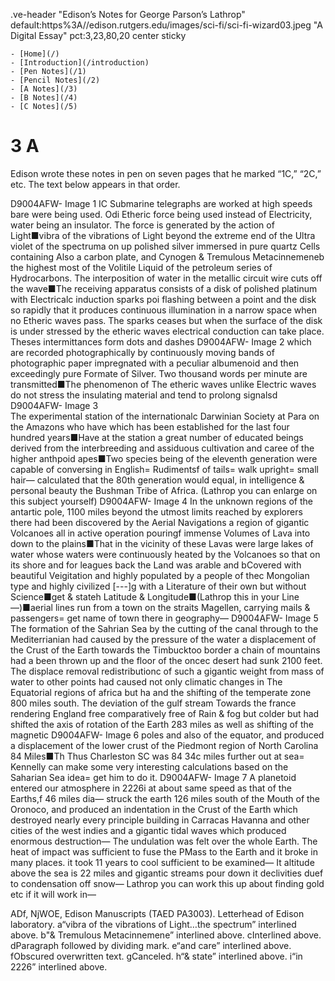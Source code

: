 .ve-header "Edison’s Notes for George Parson’s Lathrop" default:https%3A//edison.rutgers.edu/images/sci-fi/sci-fi-wizard03.jpeg "A Digital Essay" pct:3,23,80,20 center sticky

    - [Home](/)
    - [Introduction](/introduction)
    - [Pen Notes](/1)
    - [Pencil Notes](/2)
    - [A Notes](/3)
    - [B Notes](/4)
    - [C Notes](/5)
    
# 3 A

Edison wrote these notes in pen on seven pages that he marked “1C,” “2C,” etc. The text below appears in that order.

D9004AFW- Image 1
IC
	Submarine telegraphs are worked at high speeds bare were being used. Odi Etheric force being used instead of Electricity, water being an insulator. The force is generated by the action of Light■vibra of the vibrations of Light beyond the extreme end of the Ultra violet of the spectruma on up polished silver immersed in pure quartz Cells containing Also a carbon plate, and Cynogen & Tremulous Metacinnemeneb the highest most of the Volitile Liquid of the petroleum series of Hydrocarbons. The interposition of water in the metallic circuit wire cuts off the wave■The receiving apparatus consists of a disk of polished platinum with Electricalc induction sparks poi flashing between a point and the disk so rapidly that it produces continuous illumination in a narrow space when no Etheric waves pass. The sparks ceases but when the surface of the disk is under stressed by the etheric waves electrical conduction can take place. Theses intermittances form dots and dashes 
D9004AFW- Image 2
which are recorded photographically by continuously moving bands of photographic paper impregnated with a peculiar albumenoid and then exceedingly pure Formate of Silver. Two thousand words per minute are transmitted■The phenomenon of The etheric waves unlike Electric waves do not stress the insulating material and tend to prolong signalsd
D9004AFW- Image 3	
The experimental station of the internationalc Darwinian Society at Para on the Amazons who have which has been established for the last four hundred years■Have at the station a great number of educated beings derived from the interbreeding and assiduous cultivation and caree of the higher anthpoid apes■Two species being of the eleventh generation were capable of conversing in English= Rudimentsf of tails= walk upright= small hair— calculated that the 80th generation would equal, in intelligence & personal beauty the Bushman Tribe of Africa. (Lathrop you can enlarge on this subject yourself)
D9004AFW- Image 4
	In the unknown regions of the antartic pole, 1100 miles beyond the utmost limits reached by explorers there had been discovered by the Aerial Navigations a region of gigantic Volcanoes all in active operation pouringf immense Volumes of Lava into down to the plains■That in the vicinity of these Lavas were large lakes of water whose waters were continuously heated by the Volcanoes so that on its shore and for leagues back the Land was arable and bCovered with beautiful Veigitation and highly populated by a people of thec Mongolian type and highly civilized [---]g with a Literature of their own but without Science■get & stateh Latitude & Longitude■(Lathrop this in your Line—)■aerial lines run from a town on the straits Magellen, carrying mails & passengers= get name of town there in geography—
D9004AFW- Image 5
The formation of the Sahrian Sea by the cutting of the canal through to the Mediterrianian had caused by the pressure of the water a displacement of the Crust of the Earth towards the Timbucktoo border a chain of mountains had a been thrown up and the floor of the oncec desert had sunk 2100 feet. The displace removal redistributionc of such a gigantic weight from mass of water to other points had caused not only climatic changes in The Equatorial regions of africa but ha and the shifting of the temperate zone 800 miles south. The deviation of the gulf stream Towards the france rendering England free comparatively free of Rain & fog but colder but had shifted the axis of rotation of the Earth 283 miles as well as shifting of the magnetic 
D9004AFW- Image 6
poles and also of the equator, and produced a displacement of the lower crust of the Piedmont region of North Carolina 84 Miles■Th Thus Charleston SC was 84 34c miles further out at sea=
	Kennelly can make some very interesting calculations based on the Saharian Sea idea= get him to do it. 
D9004AFW- Image 7
	A planetoid entered our atmosphere in 2226i at about same speed as that of the Earths,f 46 miles dia— struck the earth 126 miles south of the Mouth of the Oronoco, and produced an indentation in the Crust of the Earth which destroyed nearly every principle building in Carracas Havanna and other cities of the west indies and a gigantic tidal waves which produced enormous destruction— The undulation was felt over the whole Earth. The heat of impact was sufficient to fuse the PMass to the Earth and it broke in many places. it took 11 years to cool sufficient to be examined— It altitude above the sea is 22 miles and gigantic streams pour down it declivities duef to condensation off snow— Lathrop you can work this up about finding gold etc if it will work in—

	
ADf, NjWOE, Edison Manuscripts (TAED PA3003). Letterhead of Edison laboratory. 
a“vibra of the vibrations of Light…the spectrum” interlined above. 
b"& Tremulous Metacinnemene” interlined above. 
cInterlined above. 
dParagraph followed by dividing mark. 
e“and care” interlined above. 
fObscured overwritten text. 
gCanceled. 
h“& state” interlined above. 
i“in 2226” interlined above.
